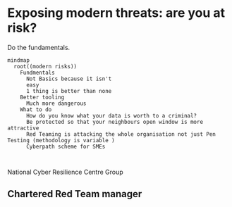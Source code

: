 # Exposing modern threats: are you at risk?

Do the fundamentals.

```mermaid
mindmap
  root((modern risks))
    Fundmentals
      Not Basics because it isn't 
      easy
      1 thing is better than none
    Better tooling 
      Much more dangerous 
    What to do
      How do you know what your data is worth to a criminal?
      Be protected so that your neighbours open window is more attractive 
      Red Teaming is attacking the whole organisation not just Pen Testing (methodology is variable )
      Cyberpath scheme for SMEs
      


```



National Cyber Resilience Centre Group 



## Chartered Red Team manager 


